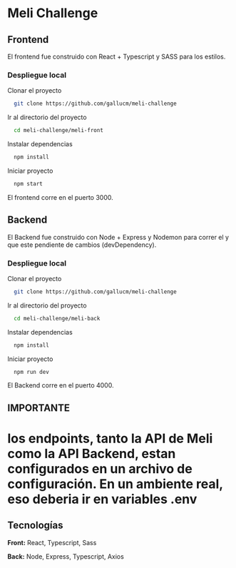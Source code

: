 
# Meli Challenge

## Frontend

El frontend fue construido con React + Typescript y SASS para los estilos.

### Despliegue local

Clonar el proyecto

```bash
  git clone https://github.com/gallucm/meli-challenge
```

Ir al directorio del proyecto

```bash
  cd meli-challenge/meli-front
```

Instalar dependencias

```bash
  npm install
```

Iniciar proyecto

```bash
  npm start
```

El frontend corre en el puerto 3000.

## Backend

El Backend fue construido con Node + Express y Nodemon para correr el y que este pendiente de cambios (devDependency).

### Despliegue local

Clonar el proyecto

```bash
  git clone https://github.com/gallucm/meli-challenge
```

Ir al directorio del proyecto

```bash
  cd meli-challenge/meli-back
```

Instalar dependencias

```bash
  npm install
```

Iniciar proyecto

```bash
  npm run dev
```

El Backend corre en el puerto 4000.

## IMPORTANTE

# los endpoints, tanto la API de Meli como la API Backend, estan configurados en un archivo de configuración. En un ambiente real, eso deberia ir en variables .env
## Tecnologías

**Front:** React, Typescript, Sass

**Back:** Node, Express, Typescript, Axios

